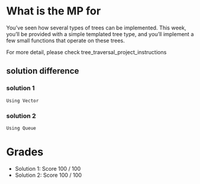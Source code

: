 # What is the MP for
You’ve seen how several types of trees can be implemented. This week, you’ll be provided with a simple
templated tree type, and you’ll implement a few small functions that operate on these trees.

For more detail, please check tree_traversal_project_instructions

## solution difference

### solution 1
    Using Vector
### solution 2
    Using Queue

# Grades

* Solution 1: Score 100 / 100
* Solution 2: Score 100 / 100